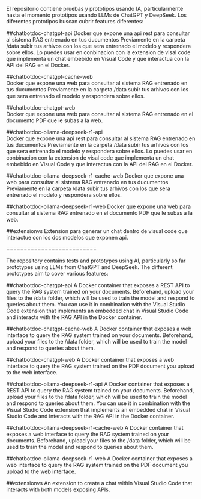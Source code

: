 El repositorio contiene pruebas y prototipos usando IA, particularmente hasta el momento prototipos usando LLMs de ChatGPT y DeepSeek.
Los diferentes prototipos buscan cubrir features diferentes:

##chatbotdoc-chatgpt-api
Docker que expone una api rest para consultar al sistema RAG entrenado en tus ducumentos
Previamente en la carpeta /data subir tus arhivos con los que sera entrenado el modelo y respondera sobre ellos.
Lo puedes usar en conbinacion con la extension de visal code que implementa un chat embebido en Visual Code y que interactua con la API del RAG en el Docker.

##chatbotdoc-chatgpt-cache-web            
Docker que expone una web  para consultar al sistema RAG entrenado en tus ducumentos
Previamente en la carpeta /data subir tus arhivos con los que sera entrenado el modelo y respondera sobre ellos.

##chatbotdoc-chatgpt-web                  
Docker que expone una web  para consultar al sistema RAG entrenado en el documento PDF que le subas a la web.

##chatbotdoc-ollama-deepseek-r1-api       
Docker que expone una api rest para consultar al sistema RAG entrenado en tus ducumentos
Previamente en la carpeta /data subir tus arhivos con los que sera entrenado el modelo y respondera sobre ellos.
Lo puedes usar en conbinacion con la extension de visal code que implementa un chat embebido en Visual Code y que interactua con la API del RAG en el Docker.

##chatbotdoc-ollama-deepseek-r1-cache-web
Docker que expone una web  para consultar al sistema RAG entrenado en tus ducumentos
Previamente en la carpeta /data subir tus arhivos con los que sera entrenado el modelo y respondera sobre ellos.

##chatbotdoc-ollama-deepseek-r1-web
Docker que expone una web  para consultar al sistema RAG entrenado en el documento PDF que le subas a la web.

##extensionvs
Extension para generar un chat dentro de visual code que interactue con los dos modelos que exponen api.

==========================

The repository contains tests and prototypes using AI, particularly so far prototypes using LLMs from ChatGPT and DeepSeek.
The different prototypes aim to cover various features:

##chatbotdoc-chatgpt-api
A Docker container that exposes a REST API to query the RAG system trained on your documents.
Beforehand, upload your files to the /data folder, which will be used to train the model and respond to queries about them.
You can use it in combination with the Visual Studio Code extension that implements an embedded chat in Visual Studio Code and interacts with the RAG API in the Docker container.

##chatbotdoc-chatgpt-cache-web
A Docker container that exposes a web interface to query the RAG system trained on your documents.
Beforehand, upload your files to the /data folder, which will be used to train the model and respond to queries about them.

##chatbotdoc-chatgpt-web
A Docker container that exposes a web interface to query the RAG system trained on the PDF document you upload to the web interface.

##chatbotdoc-ollama-deepseek-r1-api
A Docker container that exposes a REST API to query the RAG system trained on your documents.
Beforehand, upload your files to the /data folder, which will be used to train the model and respond to queries about them.
You can use it in combination with the Visual Studio Code extension that implements an embedded chat in Visual Studio Code and interacts with the RAG API in the Docker container.

##chatbotdoc-ollama-deepseek-r1-cache-web
A Docker container that exposes a web interface to query the RAG system trained on your documents.
Beforehand, upload your files to the /data folder, which will be used to train the model and respond to queries about them.

##chatbotdoc-ollama-deepseek-r1-web
A Docker container that exposes a web interface to query the RAG system trained on the PDF document you upload to the web interface.

##extensionvs
An extension to create a chat within Visual Studio Code that interacts with both models exposing APIs.

